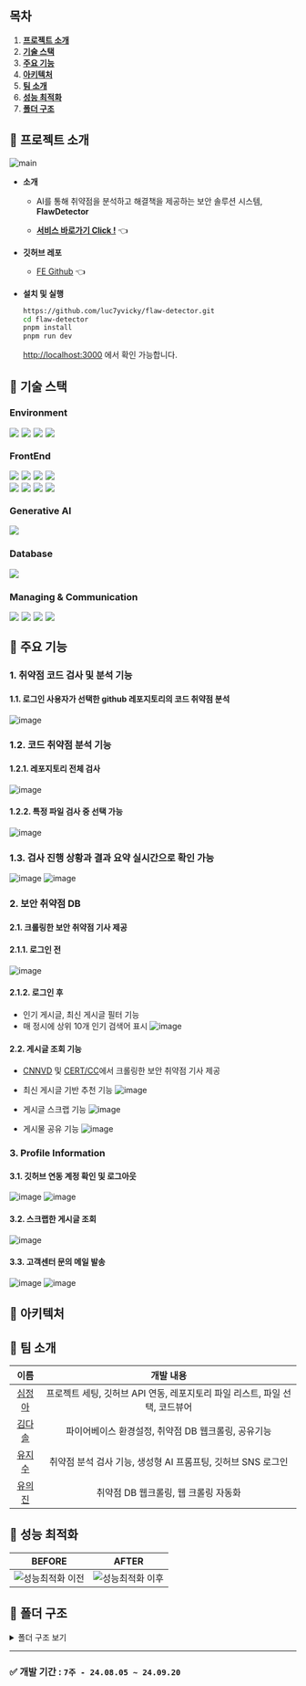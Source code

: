## 목차

1. [**프로젝트 소개**](#1)
2. [**기술 스택**](#2)
3. [**주요 기능**](#3)
4. [**아키텍처**](#4)
5. [**팀 소개**](#5)
6. [**성능 최적화**](#6)
7. [**폴더 구조**](#7)

<div id="1"></div>

## 📌 프로젝트 소개

![main](https://github.com/user-attachments/assets/dc282e55-adee-413a-a058-a53d95bf0dde)

- **소개**

  - AI를 통해 취약점을 분석하고 해결책을 제공하는 보안 솔루션 시스템, **FlawDetector**<br/>

  - [**서비스 바로가기 Click !**](https://flaw-detector.vercel.app/) 👈

- **깃허브 레포**

  - [FE Github](https://github.com/luc7yvicky/flaw-detector) 👈

- **설치 및 실행**
  ```bash
  https://github.com/luc7yvicky/flaw-detector.git
  cd flaw-detector
  pnpm install
  pnpm run dev
  ```
  [http://localhost:3000](http://localhost:3000) 에서 확인 가능합니다.

<div id="2"></div>

## 📌 기술 스택

### Environment

<div style="display: flex; gap:5px;">
  <img src="https://img.shields.io/badge/pnpm-%234a4a4a.svg?style=for-the-badge&logo=pnpm&logoColor=f69220" />
  <img src="https://img.shields.io/badge/github-181717?style=for-the-badge&logo=github&logoColor=white" />
  <img src="https://img.shields.io/badge/git-F05032?style=for-the-badge&logo=git&logoColor=white" />
  <img src="https://img.shields.io/badge/ESLint-4B3263?style=for-the-badge&logo=eslint&logoColor=white" />
</div>

### FrontEnd

<div style="display: flex; gap:5px; margin-bottom:5px;">
  <img src="https://img.shields.io/badge/next.js-%2320232a?style=for-the-badge&logo=nextdotjs&logoColor=%ffffff" />
  <img src="https://img.shields.io/badge/typescript-%23007ACC.svg?style=for-the-badge&logo=typescript&logoColor=white" />
<img src="https://img.shields.io/badge/zustand-%2320232a.svg?style=for-the-badge&logo=react&logoColor=%2361DAFB"/>
  <img src="https://img.shields.io/badge/-Tanstack%20Query-FF4154?style=for-the-badge&logo=react%20query&logoColor=white">
</div>

<div style="display: flex; gap:5px;">
  <img src="https://img.shields.io/badge/tailwindcss-%2338B2AC.svg?style=for-the-badge&logo=tailwind-css&logoColor=white" />
<img src="https://img.shields.io/badge/Puppeteer-2E8555?style=for-the-badge&logo=Puppeteer&logoColor=white" />  
  <img src="https://img.shields.io/badge/NextAuth-181717?style=for-the-badge&logo=nextdns&logoColor=white" />
  <img src="https://img.shields.io/badge/octokit-181717?style=for-the-badge&logo=github&logoColor=white" />
</div>

### Generative AI

   <img src="https://img.shields.io/badge/llama3-white?style=for-the-badge&logo=meta&logoColor=black" />

### Database

<div style="display: flex; gap:5px;">
  <img src="https://img.shields.io/badge/firebase-DD2C00?style=for-the-badge&logo=eslint&logoColor=white" />
</div>

### Managing & Communication

<div style="display: flex; gap:5px;">
  <img src="https://img.shields.io/badge/jira-0052CC?style=for-the-badge&logo=jira&logoColor=white" />
  <img src="https://img.shields.io/badge/Discord-%235865F2.svg?style=for-the-badge&logo=discord&logoColor=white" />
  <img src="https://img.shields.io/badge/figma-%23F24E1E?style=for-the-badge&logo=figma&logoColor=white" />
  <img src="https://img.shields.io/badge/notion-000000?style=for-the-badge&logo=notion&logoColor=white" />

</div>

<div id="3"></div>

## 📌 주요 기능

### 1. 취약점 코드 검사 및 분석 기능

#### 1.1. 로그인 사용자가 선택한 github 레포지토리의 코드 취약점 분석

![image](https://github.com/user-attachments/assets/e068a4e4-82a2-4239-97c6-716a8dd44d1b)

### 1.2. 코드 취약점 분석 기능

#### 1.2.1. 레포지토리 전체 검사

![image](https://github.com/user-attachments/assets/658f478a-b5b1-4d20-86c1-a00cf9114563)

#### 1.2.2. 특정 파일 검사 중 선택 가능

![image](https://github.com/user-attachments/assets/b8b9f9e5-318c-4e21-a98e-689ce61ca68f)

### 1.3. 검사 진행 상황과 결과 요약 실시간으로 확인 가능

![image](https://github.com/user-attachments/assets/3e21e98b-cebc-474d-a2c8-cbcb488fe467)
![image](https://github.com/user-attachments/assets/d470cafc-e0e4-414f-bf24-ec58f024d2de)

### 2. 보안 취약점 DB

#### 2.1. 크롤링한 보안 취약점 기사 제공

#### 2.1.1. 로그인 전

![image](https://github.com/user-attachments/assets/9bca259b-5a33-4926-a477-00224a1f01f9)

#### 2.1.2. 로그인 후

- 인기 게시글, 최신 게시글 필터 기능
- 매 정시에 상위 10개 인기 검색어 표시
  ![image](https://github.com/user-attachments/assets/6d1d7496-9607-473d-9043-710a05c0c7ab)

#### 2.2. 게시글 조회 기능

- [CNNVD](https://www.cnnvd.org.cn/home/childHome) 및 [CERT/CC](https://www.kb.cert.org/vuls/)에서 크롤링한 보안 취약점 기사 제공
- 최신 게시글 기반 추천 기능
  ![image](https://github.com/user-attachments/assets/5f5e2674-5c20-4ab6-b7f6-4fda50dbd883)

- 게시글 스크랩 기능
  ![image](https://github.com/user-attachments/assets/ec6f14d7-15e3-4c35-8d2b-2878b6158bf7)

- 게시물 공유 기능
  ![image](https://github.com/user-attachments/assets/3d1511e7-ac93-4bd7-8661-8ade1905c55f)

### 3. Profile Information

#### 3.1. 깃허브 연동 계정 확인 및 로그아웃

![image](https://github.com/user-attachments/assets/9d8666cf-8cb6-4f73-83b0-3e0f0b2fda52)
![image](https://github.com/user-attachments/assets/d8515336-40c8-4f0a-a4a1-369a92d51ee4)

#### 3.2. 스크랩한 게시글 조회

![image](https://github.com/user-attachments/assets/2689353e-b399-47cd-9841-4c3218dd0d4a)

#### 3.3. 고객센터 문의 메일 발송

![image](https://github.com/user-attachments/assets/4e95e8ec-fcee-4da4-b436-2f530c0674eb)
![image](https://github.com/user-attachments/assets/e5fa003e-a3e1-4158-ba69-cc7d929b1914)

<div id="4"></div>

## 📌 아키텍처

<div id="5"></div>

## 📌 팀 소개

|                 이름                  |                     <div align="center">개발 내용</div>                     |
| :-----------------------------------: | :-------------------------------------------------------------------------: |
| [심정아](https://github.com/joanShim) | 프로젝트 세팅, 깃허브 API 연동, 레포지토리 파일 리스트, 파일 선택, 코드뷰어 |
|  [김다솔](https://github.com/sol-ee)  |     파이어베이스 환경설정, 취약점 DB 웹크롤링, 공유기능                    |
|              [유지수](https://github.com/jadugamja )               |             취약점 분석 검사 기능, 생성형 AI 프롬프팅, 깃허브 SNS 로그인              |
|              [유의진](https://github.com/timetam24)               |                    취약점 DB 웹크롤링, 웹 크롤링 자동화                     |

<div id="6"></div>

## 📌 성능 최적화

|BEFORE|AFTER|
|:---:|:---:|
|<img src="https://github.com/user-attachments/assets/9c1ead14-31d3-42a4-9e91-e59dd4346bfa" alt="성능최적화 이전"/>|<img src="https://cdn.discordapp.com/attachments/1268130742664171592/1288002574342946846/2024-09-24_2.02.18.png?ex=66f3995f&is=66f247df&hm=2a93e20b7ba596743728d3e7d8db5a8bba5999752c9e089aae67d6d81409e973&" alt="성능최적화 이후"/>|

<!-- 리팩토링 세부내용 추가 -->

<div id="7"></div>

## 📌 폴더 구조

<details>
<summary>폴더 구조 보기</summary>

```
── README.md
├── build.sh
├── firebase.json
├── firebaseConfig.ts
├── firestore.indexes.json
├── firestore.rules
├── functions
├── next-env.d.ts
├── next.config.mjs
├── node_modules
├── package.json
├── pnpm-lock.yaml
├── postcss.config.mjs
├── public
│   ├── fonts
│   ├── images
├── src
│   ├── app
│   │   ├── api
│   │   ├── favicon.ico
│   │   ├── globals.css
│   │   ├── layout.tsx
│   │   └── page.tsx
│   ├── auth.config.ts
│   ├── auth.ts
│   ├── components
│   ├── hooks
│   ├── lib
│   ├── middleware.ts
│   ├── stores
│   └── types
├── storage.rules
├── tailwind.config.ts
└── tsconfig.json

```

</details>

---

### ✅ 개발 기간 : `7주 - 24.08.05 ~ 24.09.20`
